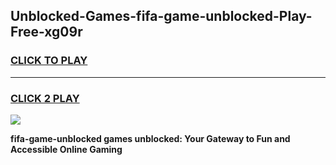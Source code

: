 
## Unblocked-Games-fifa-game-unblocked-Play-Free-xg09r
<h3>
<a href="https://premium76.site?title=fifa-game-unblocked&ref=18A">CLICK TO PLAY</a></h3>
<hr>

<h3>
<a href="https://premium76.site?title=fifa-game-unblocked&ref=18A">CLICK 2 PLAY</a>
  
</h3>

<a href="https://premium76.site?title=fifa-game-unblocked&ref=18A"><img src="https://clearcache.store/games.png"></a>


**fifa-game-unblocked games unblocked: Your Gateway to Fun and Accessible Online Gaming**
